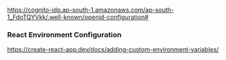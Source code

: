https://cognito-idp.ap-south-1.amazonaws.com/ap-south-1_FdoTQYVkk/.well-known/openid-configuration#

### React Environment Configuration
https://create-react-app.dev/docs/adding-custom-environment-variables/